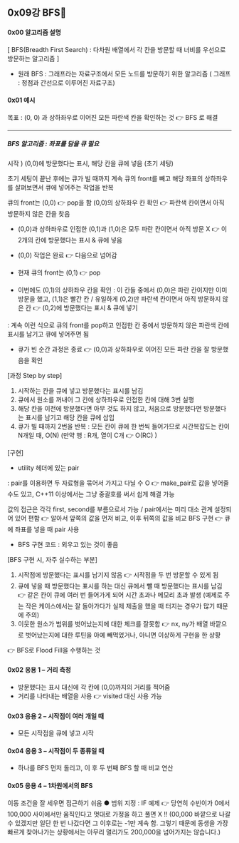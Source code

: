 ## 0x09강 BFS👾

#### 0x00 알고리즘 설명
 [ BFS(Breadth First Search) : 다차원 배열에서 각 칸을 방문할 때 너비를 우선으로 방문하는 알고리즘 ] 

- 원래 BFS : 그래프라는 자료구조에서 모든 노드를 방문하기 위한 알고리즘 ( 그래프 : 정점과 간선으로 이루어진 자료구조)

#### 0x01 예시

목표 : (0, 0) 과 상하좌우로 이어진 모든 파란색 칸을 확인하는 것 👉 BFS 로 해결

---
##### BFS 알고리즘 : 좌표를 담을 큐 필요

시작 ) (0,0)에 방문했다는 표시, 해당 칸을 큐에 넣음 (초기 세팅)

초기 세팅이 끝난 후에는 큐가 빌 때까지 계속 큐의 front를 빼고 해당 좌표의 상하좌우를 살펴보면서 큐에 넣어주는 작업을 반복


큐의 front는 (0,0) 👉 pop을 함
(0,0)의 상하좌우 칸 확인 👉 파란색 칸이면서 아직 방문하지 않은 칸을 찾음


- (0,0)과 상하좌우로 인접한 (0,1)과 (1,0)은 모두 파란 칸이면서 아직 방문 X 👉 이 2개의 칸에 방문했다는 표시 & 큐에 넣음


- (0,0) 작업은 완료 👉 다음으로 넘어감
- 현재 큐의 front는 (0,1) 👉 pop 
- 이번에도 (0,1)의 상하좌우 칸을 확인 : 이 칸들 중에서 (0,0)은 파란 칸이지만 이미 방문을 했고, (1,1)은 빨간 칸 / 유일하게 (0,2)만 파란색 칸이면서 아직 방문하지 않은 칸 👉 (0,2)에 방문했다는 표시 & 큐에 넣기


 : 계속 이런 식으로 큐의 front를 pop하고 인접한 칸 중에서 방문하지 않은 파란색 칸에 표시를 남기고 큐에 넣어주면 됨 


- 큐가 빈 순간 과정은 종료 👉 (0,0)과 상하좌우로 이어진 모든 파란 칸을 잘 방문했음을 확인

[과정 Step by step]
1. 시작하는 칸을 큐에 넣고 방문했다는 표시를 남김
2. 큐에서 원소를 꺼내어 그 칸에 상하좌우로 인접한 칸에 대해 3번 실행
3. 해당 칸을 이전에 방문했다면 아무 것도 하지 않고, 처음으로 방문했다면 방문했다는 표시를 남기고 해당 칸을 큐에 삽입
4. 큐가 빌 때까지 2번을 반복
: 모든 칸이 큐에 한 번씩 들어가므로 시간복잡도는 칸이 N개일 때, O(N) (만약 행 : R개, 열이 C개 👉 O(RC) )

[구현]
- utility 헤더에 있는 pair 

: pair를 이용하면 두 자료형을 묶어서 가지고 다닐 수 O 👉 make_pair로 값을 넣어줄 수도 있고, C++11 이상에서는 그냥 중괄호를 써서 쉽게 해결 가능

값의 접근은 각각 first, second를 부름으로서 가능 / pair에서는 미리 대소 관계 설정되어 있어 편함 👉 알아서 앞쪽의 값을 먼저 비교, 이후 뒤쪽의 값을 비교
BFS 구현 👉 큐에 좌표를 넣을 때 pair 사용

- BFS 구현 코드 : 외우고 있는 것이 좋음

[BFS 구현 시, 자주 실수하는 부분]
1. 시작점에 방문했다는 표시를 남기지 않음 👉 시작점을 두 번 방문할 수 있게 됨
2. 큐에 넣을 때 방문했다는 표시를 하는 대신 큐에서 뺄 때 방문했다는 표시를 남김 👉 같은 칸이 큐에 여러 번 들어가게 되어 시간 초과나 메모리 초과 발생 (예제로 주는 작은 케이스에서는 잘 돌아가다가 실제 제출을 했을 때 터지는 경우가 많기 때문에 주의)
3. 이웃한 원소가 범위를 벗어났는지에 대한 체크를 잘못함 👉 nx, ny가 배열 바깥으로 벗어났는지에 대한 루틴을 아예 빼먹었거나, 아니면 이상하게 구현을 한 상황


👉 BFS로 Flood Fill을 수행하는 것

#### 0x02 응용 1 – 거리 측정
- 방문했다는 표시 대신에 각 칸에 (0,0)까지의 거리를 적어줌
- 거리를 나타내는 배열을 사용 👉 visited 대신 사용 가능
 
#### 0x03 응용 2 – 시작점이 여러 개일 때 
- 모든 시작점을 큐에 넣고 시작

#### 0x04 응용 3 – 시작점이 두 종류일 때
- 하나를 BFS 먼저 돌리고, 이 후 두 번째 BFS 할 때 비교 연산

#### 0x05 응용 4 – 1차원에서의 BFS
이동 조건을 잘 세우면 접근하기 쉬움
● 범위 지정 : IF 예제 👉 당연히 수빈이가 0에서 100,000 사이에서만 움직인다고 멋대로 가정을 하고 풀면 X !!
(00,000 바깥으로 나갈 수 있겠지만 일단 한 번 나갔다면 그 이후로는 -1만 계속 함. 그렇기 때문에 동생을 가장 빠르게 찾아나가는 상황에서는 아무리 멀리가도 200,000을 넘어가지는 않습니다.)
